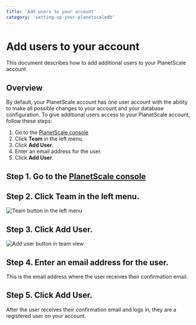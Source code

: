 ```yaml
---
title: 'Add users to your account'
category: 'setting-up-your-planetscaledb'
---
```


# Add users to your account

This document describes how to add additional users to your PlanetScale account.

## Overview

By default, your PlanetScale account has one user account with the ability to make all possible changes to your account and your database configuration. To give additional users access to your PlanetScale account, follow these steps:

1. Go to the [PlanetScale console](https://console.planetscale.com)
1. Click **Team** in the left menu.
1. Click **Add User**.
1. Enter an email address for the user.
1. Click **Add User**.

## Step 1. Go to the [PlanetScale console](https://console.planetscale.com)

## Step 2. Click **Team** in the left menu.

![Team button in the left menu](/img/docs/team-button.png)

## Step 3. Click **Add User**.

![Add user button in team view](/img/docs/add-user-button.png)

## Step 4. Enter an email address for the user.

This is the email address where the user receives their confirmation email.

## Step 5. Click **Add User**.

After the user receives their confirmation email and logs in, they are a registered user on your account.
